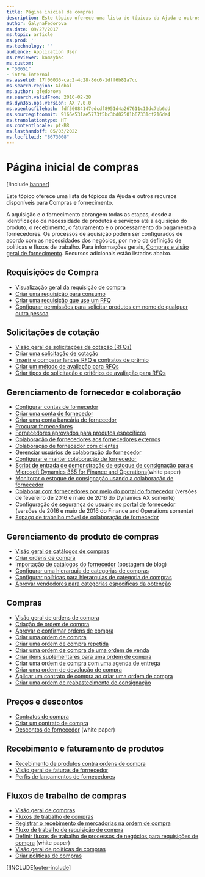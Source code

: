 ```yaml
---
title: Página inicial de compras
description: Este tópico oferece uma lista de tópicos da Ajuda e outros recursos disponíveis para Compras e fornecimento.
author: GalynaFedorova
ms.date: 09/27/2017
ms.topic: article
ms.prod: ''
ms.technology: ''
audience: Application User
ms.reviewer: kamaybac
ms.custom:
- "50651"
- intro-internal
ms.assetid: 17f06036-cac2-4c28-8dc6-1dff6b81a7cc
ms.search.region: Global
ms.author: gfedorova
ms.search.validFrom: 2016-02-28
ms.dyn365.ops.version: AX 7.0.0
ms.openlocfilehash: fdf56084147edcdf8951d4a267611c10dc7eb6dd
ms.sourcegitcommit: 9166e531ae5773f5bc3bd02501b67331cf216da4
ms.translationtype: HT
ms.contentlocale: pt-BR
ms.lasthandoff: 05/03/2022
ms.locfileid: "8673008"
---
```

# <a name="procurement-and-sourcing-home-page"></a>Página inicial de compras

[!include [banner](../includes/banner.md)]

Este tópico oferece uma lista de tópicos da Ajuda e outros recursos disponíveis para Compras e fornecimento.

A aquisição e o fornecimento abrangem todas as etapas, desde a identificação da necessidade de produtos e serviços até a aquisição do produto, o recebimento, o faturamento e o processamento do pagamento a fornecedores. Os processos de aquisição podem ser configurados de acordo com as necessidades dos negócios, por meio da definição de políticas e fluxos de trabalho. Para informações gerais, [Compras e visão geral de fornecimento](procurement-sourcing-overview.md). Recursos adicionais estão listados abaixo.

## <a name="purchase-requisitions"></a>Requisições de Compra
-   [Visualização geral da requisição de compra](purchase-requisitions-overview.md)
-   [Criar uma requisição para consumo](tasks/create-requisition-consumption.md)
-   [Criar uma requisição que use um RFQ](tasks/create-requisition-uses-rfq.md)
-   [Configurar permissões para solicitar produtos em nome de qualquer outra pessoa](tasks/set-up-permissions-ordering-products.md)

## <a name="requests-for-quotation"></a>Solicitações de cotação
-   [Visão geral de solicitações de cotação (RFQs)](request-quotations.md)
-   [Criar uma solicitação de cotação](tasks/create-request-quotation.md)
-   [Inserir e comparar lances RFQ e contratos de prêmio](tasks/enter-compare-rfq-bids-award-contracts.md)
-   [Criar um método de avaliação para RFQs](tasks/create-scoring-method-rfqs.md)
-   [Criar tipos de solicitação e critérios de avaliação para RFQs](tasks/create-solicitation-types-scoring-criteria-rfqs.md)

## <a name="vendor-management-and-collaboration"></a>Gerenciamento de fornecedor e colaboração
-   [​Configurar contas de fornecedor​](set-up-vendor-accounts.md)
-   [Criar uma conta de fornecedor](tasks/create-vendor-account.md)
-   [Criar uma conta bancária de fornecedor](tasks/create-vendor-bank-account.md)
-   [Procurar fornecedores](tasks/search-vendors.md)
-   [Fornecedores aprovados para produtos específicos](tasks/approve-vendors-specific-products.md)
-   [Colaboração de fornecedores aos fornecedores externos](vendor-collaboration-work-external-vendors.md)
-   [Colaboração de fornecedor com clientes](vendor-collaboration-work-customers-dynamics-365-operations.md)
-   [Gerenciar usuários de colaboração do fornecedor](manage-vendor-collaboration-users.md)
-   [Configurar e manter colaboração de fornecedor](set-up-maintain-vendor-collaboration.md)
-   [Script de entrada de demonstração de estoque de consignação para o Microsoft Dynamics 365 for Finance and Operations](https://www.microsoft.com/download/details.aspx?id=101945)(white paper)
-   [Monitorar o estoque de consignação usando a colaboração de fornecedor](../inventory/tasks/monitor-consignment-inventory-vendor-collaboration.md)
-   [Colaborar com fornecedores por meio do portal do fornecedor](collaborate-vendors-vendor-portal.md) (versões de fevereiro de 2016 e maio de 2016 do Dynamics AX somente)
-   [Configuração de segurança do usuário no portal de fornecedor](configure-security-vendor-portal-users.md) (versões de 2016 e maio de 2016 do Finance and Operations somente)
-   [​Espaço de trabalho móvel de colaboração de fornecedor​](vendor-collaboration-mobile-workspace.md)

## <a name="procurement-product-management"></a>Gerenciamento de produto de compras
-   [Visão geral de catálogos de compras](procurement-catalogs.md)
-   [Criar ordens de compra](tasks/create-procurement-catalog.md)
-   [Importação de catálogos do fornecedor](https://blogs.msdn.microsoft.com/dynamicsaxscm/2016/05/25/vendor-catalogs-in-dynamics-ax/) (postagem de blog)
-   [Configurar uma hierarquia de categorias de compras](tasks/set-up-procurement-category-hierarchy.md)
-   [Configurar políticas para hierarquias de categoria de compras](tasks/set-up-policies-procurement-category-hierarchies.md)
-   [Aprovar vendedores para categorias específicas da obtenção](tasks/approve-vendors-specific-procurement-categories.md)

## <a name="procurement"></a>Compras
-   [Visão geral de ordens de compra](purchase-order-overview.md)
-   [Criação de ordem de compra](purchase-order-creation.md)
-   [Aprovar e confirmar ordens de compra](purchase-order-approval-confirmation.md)
-   [Criar uma ordem de compra](tasks/create-purchase-order.md)
-   [Criar uma ordem de compra repetida](tasks/create-repeat-purchase-order.md)
-   [Criar uma ordem de compra de uma ordem de venda](../sales-marketing/tasks/create-purchase-order-sales-order.md)
-   [Criar itens suplementares para uma ordem de compra](tasks/create-purchase-order-one-time-supplier.md)
-   [Criar uma ordem de compra com uma agenda de entrega](tasks/create-purchase-order-delivery-schedule.md)
-   [Criar uma ordem de devolução de compra](tasks/create-purchase-return-order.md)
-   [Aplicar um contrato de compra ao criar uma ordem de compra](tasks/create-purchase-release-order-purchase-agreement.md)
-   [Criar uma ordem de reabastecimento de consignação](../inventory/tasks/create-consignment-replenishment-order.md)

## <a name="prices-and-discounts"></a>Preços e descontos
-   [Contratos de compra](purchase-agreements.md)
-   [Criar um contrato de compra](tasks/create-purchase-agreement.md)
-   [Descontos de fornecedor](/dynamics/s-e/) (white paper)

## <a name="product-receipt-and-invoicing"></a>Recebimento e faturamento de produtos
-   [Recebimento de produtos contra ordens de compra](product-receipt-against-purchase-orders.md)
-   [Visão geral de faturas de fornecedor](../../finance/accounts-payable/vendor-invoices-overview.md)
-   [Perfis de lançamentos de fornecedores](../../finance/accounts-payable/vendor-posting-profiles.md)

## <a name="procurement-and-sourcing-workflows"></a>Fluxos de trabalho de compras
-   [Visão geral de compras](procurement-sourcing-overview.md)
-   [Fluxos de trabalho de compras](procurement-sourcing-workflows.md)
-   [Registrar o recebimento de mercadorias na ordem de compra](tasks/record-receipt-goods-purchase-order.md)
-   [Fluxo de trabalho de requisição de compra](purchase-requisitions-workflow.md)
-   [Definir fluxos de trabalho de processos de negócios para requisições de compra](https://www.microsoft.com/download/details.aspx?id=101821) (white paper)
-   [Visão geral de políticas de compras](purchase-policies.md)
-   [Criar políticas de compras](tasks/create-purchasing-policies.md)





[!INCLUDE[footer-include](../../includes/footer-banner.md)]